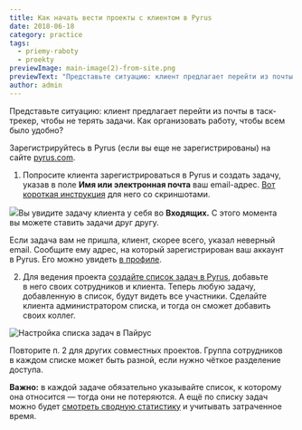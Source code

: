 ```yaml
---
title: Как начать вести проекты с клиентом в Pyrus
date: 2018-06-18
category: practice
tags:
  - priemy-raboty
  - proekty
previewImage: main-image(2)-from-site.png
previewText: "Представьте ситуацию: клиент предлагает перейти из почты в таск-трекер, чтобы не терять задачи. Как организовать работу, чтобы всем было удобно?"
author: admin
---
```

Представьте ситуацию: клиент предлагает перейти из почты в таск-трекер, чтобы не терять задачи. Как организовать работу, чтобы всем было удобно?

Зарегистрируйтесь в Pyrus (если вы еще не зарегистрированы) на сайте [pyrus.com](https://pyrus.com/).

1. Попросите клиента зарегистрироваться в Pyrus и создать задачу, указав в поле **Имя или электронная почта** ваш email-адрес. [Вот короткая инструкция](/ru/blog/wp-content/uploads/2018/06/S-chego-nachat-rabotu-v-Pyrus.pdf) для него со скриншотами.

![](set-responsible.webp)Вы увидите задачу клиента у себя во **Входящих.** С этого момента вы можете ставить задачи друг другу.

Если задача вам не пришла, клиент, скорее всего, указал неверный email. Сообщите ему адрес, на который зарегистрирован ваш аккаунт в Pyrus. Его можно увидеть [в профиле](https://pyrus.com/ru/help/account-management/profile-edit).

2. Для ведения проекта [создайте список задач в Pyrus](https://pyrus.com/ru/help/tasks/lists#kak-sozdat-spisok), добавьте в него своих сотрудников и клиента. Теперь любую задачу, добавленную в список, будут видеть все участники.
Сделайте клиента администратором списка, и тогда он сможет добавить своих коллег.

![Настройка списка задач в Пайрус](set-admin-2.webp)

Повторите п. 2 для других совместных проектов. Группа сотрудников в каждом списке может быть разной, если нужно чёткое разделение доступа.

**Важно:** в каждой задаче обязательно указывайте список, к которому она относится — тогда они не потеряются. А ещё по списку задач можно будет [смотреть сводную статистику](https://pyrus.com/ru/help/tasks/time-spent) и учитывать затраченное время.